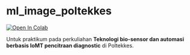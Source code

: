 # ml_image_poltekkes

[![Open In Colab](https://colab.research.google.com/assets/colab-badge.svg)](https://colab.research.google.com/github/chmdznr/ml_image_potekkes/blob/main)

Untuk praktikum pada perkuliahan **Teknologi bio-sensor dan automasi berbasis IoMT pencitraan diagnostic** di Poltekkes.
